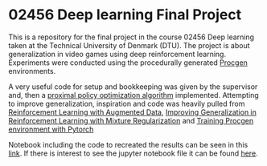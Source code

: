 # 02456 Deep learning Final Project

This is a repository for the final project in the course 02456 Deep learning taken at the Technical University of Denmark (DTU). The project is about generalization in video games using deep reinforcement learning. Experiments were conducted using the procedurally generated [Procgen](https://arxiv.org/pdf/1912.01588.pdf) environments.

A very useful code for setup and bookkeeping was given by the supervisor and, then a [proximal policy optimization algorithm](https://arxiv.org/pdf/1707.06347.pdf) implemented. Attempting to improve generalization, inspiration and code was heavily pulled from [Reinforcement Learning with Augmented Data](https://github.com/MishaLaskin/rad), [Improving Generalization in Reinforcement Learning with Mixture Regularization](https://arxiv.org/pdf/2010.10814.pdf) and [Training Procgen environment with Pytorch
](https://github.com/joonleesky/train-procgen-pytorch)


Notebook including the code to recreated the results can be seen in this [link](https://nbviewer.jupyter.org/github/hlynurarni/Deep_learning_02456_FProject/blob/master/Notebooks_turnin/PPO_notebook_combined.ipynb). If there is interest to see the jupyter notebook file it can be found [here](https://github.com/hlynurarni/Deep_learning_02456_FProject/blob/master/Notebooks_turnin/PPO_notebook_combined.ipynb).
